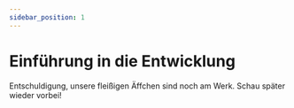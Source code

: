 ```yaml
---
sidebar_position: 1
---
```


# Einführung in die Entwicklung

Entschuldigung, unsere fleißigen Äffchen sind noch am Werk. Schau später wieder vorbei!